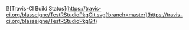 [![Travis-CI Build Status](https://travis-ci.org/blasseigne/TestRStudioPkgGit.svg?branch=master](https://travis-ci.org/blasseigne/TestRStudioPkgGit)
